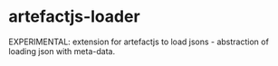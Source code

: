 artefactjs-loader
=================

EXPERIMENTAL: extension for artefactjs to load jsons - abstraction of loading json with meta-data.
